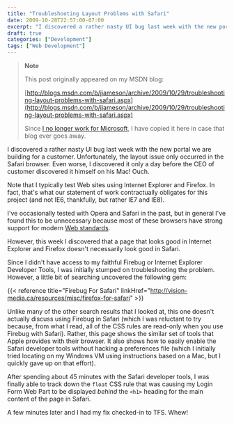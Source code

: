 ```yaml
---
title: "Troubleshooting Layout Problems with Safari"
date: 2009-10-28T22:57:00-07:00
excerpt: "I discovered a rather nasty UI bug last week with the new portal we are building for a customer. Unfortunately, the layout issue only occurred in the Safari browser. Even worse, I discovered it only a day before the CEO of customer discovered it himself..."
draft: true
categories: ["Development"]
tags: ["Web Development"]
---
```


> **Note**
>
> This post originally appeared on my MSDN blog:
>
> [http://blogs.msdn.com/b/jjameson/archive/2009/10/29/troubleshooting-layout-problems-with-safari.aspx](http://blogs.msdn.com/b/jjameson/archive/2009/10/29/troubleshooting-layout-problems-with-safari.aspx)
>
> Since [I no longer work for Microsoft](/blog/jjameson/2011/09/02/last-day-with-microsoft), I have copied it here in case that blog ever goes away.

I discovered a rather nasty UI bug last week with the new portal we are building for a customer. Unfortunately, the layout issue only occurred in the Safari browser. Even worse, I discovered it only a day before the CEO of customer discovered it himself on his Mac! Ouch.

Note that I typically test Web sites using Internet Explorer and Firefox. In fact, that's what our statement of work contractually obligates for this project (and not IE6, thankfully, but rather IE7 and IE8).

I've occasionally tested with Opera and Safari in the past, but in general I've found this to be unnecessary because most of these browsers have strong support for modern [Web standards](http://en.wikipedia.org/wiki/Web_standards).

However, this week I discovered that a page that looks good in Internet Explorer and Firefox doesn't necessarily look good in Safari.

Since I didn't have access to my faithful Firebug or Internet Explorer Developer Tools, I was initially stumped on troubleshooting the problem. However, a little bit of searching uncovered the following gem:

{{< reference    title="Firebug For Safari"    linkHref="http://vision-media.ca/resources/misc/firefox-for-safari" >}}

Unlike many of the other search results that I looked at, this one doesn't actually discuss using Firebug in Safari (which I was reluctant to try because, from what I read, all of the CSS rules are read-only when you use Firebug with Safari). Rather, this page shows the similar set of tools that Apple provides with their browser. It also shows how to easily enable the Safari developer tools without hacking a preferences file (which I initially tried locating on my Windows VM using instructions based on a Mac, but I quickly gave up on that effort).

After spending about 45 minutes with the Safari developer tools, I was finally able to track down the `float` CSS rule that was causing my Login Form Web Part to be displayed *behind* the `<h1>` heading for the main content of the page in Safari.

A few minutes later and I had my fix checked-in to TFS. Whew!

